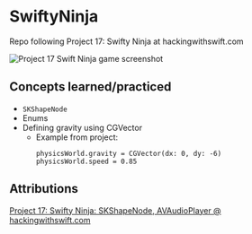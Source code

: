 # SwiftyNinja
Repo following Project 17: Swifty Ninja at hackingwithswift.com

![Project 17 Swift Ninja game screenshot](project17-screenshot.png)

## Concepts learned/practiced
* ```SKShapeNode```
* Enums
* Defining gravity using CGVector
  * Example from project:
    ```
    physicsWorld.gravity = CGVector(dx: 0, dy: -6)
    physicsWorld.speed = 0.85

    ```

## Attributions
[Project 17: Swifty Ninja: SKShapeNode, AVAudioPlayer @ hackingwithswift.com](https://www.hackingwithswift.com/read/17/overview)
